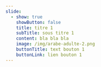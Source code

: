 ```yaml
---
slide:
  - show: true
    showButton: false
    title: titre 1
    subTitle: sous titre 1
    content: bla bla bla
    image: /img/arabe-adulte-2.png
    buttonTitle: text bouton 1
    buttonLink: lien bouton 1
---
```

